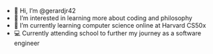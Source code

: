 - 👋 Hi, I’m @gerardjr42
- 👀 I’m interested in learning more about coding and philosophy
- 🌱 I’m currently learning computer science online at Harvard CS50x
- 💻 Currently attending school to further my journey as a software engineer

<!---
gerardjr42/gerardjr42 is a ✨ special ✨ repository because its `README.md` (this file) appears on your GitHub profile.
You can click the Preview link to take a look at your changes.
--->
